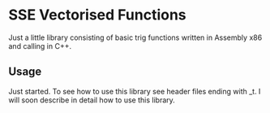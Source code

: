 # SSE Vectorised Functions
Just a little library consisting of basic trig functions written in Assembly x86 and calling in C++.

## Usage
Just started.
To see how to use this library see header files ending with _t.
I will soon describe in detail how to use this library.

